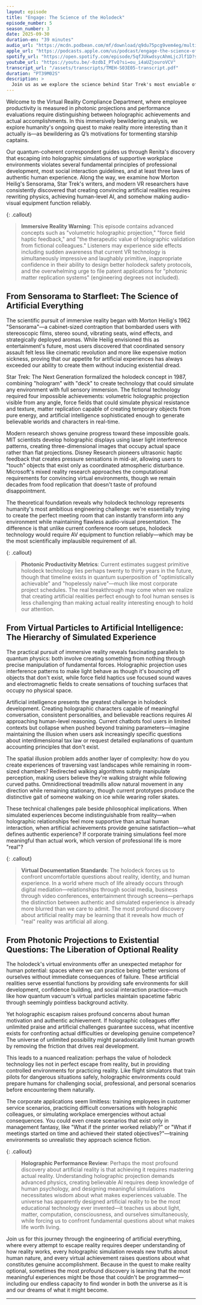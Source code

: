 ```yaml
---
layout: episode
title: "Engage: The Science of the Holodeck"
episode_number: 5
season_number: 3
date: 2025-09-30
duration-en: "39 minutes"
audio_url: "https://mcdn.podbean.com/mf/download/q9du75pcg9vem4eg/multiverse-employee-handbook-s03e05-engage-the-science-of-the-holodeck.mp3"
apple_url: "https://podcasts.apple.com/us/podcast/engage-the-science-of-the-holodeck/id1764134739?i=1000729241326"
spotify_url: "https://open.spotify.com/episode/5qfJUkwdsycAhmLjcJlf1D?si=_4chrZIGTWS59ayyEjuFcA"
youtube_url: "https://youtu.be/-0zdbI_PTvQ?si=ou_i4aUZjouroVCV"
transcript_url: "/assets/transcripts/TMEH-S03E05-transcript.pdf"
duration: "PT39M02S"
description: >
  Join us as we explore the science behind Star Trek's most enviable office perk—the Holodeck, using light manipulation, force fields, and the kind of logic that only makes sense if you're Lt. Barclay spending sixteen hours a day avoiding reality in a holographic recreation of your own social competence. From Renita Barclay's escape into supportive holographic colleagues to discovering that creating fake realities might be easier than fixing the office printer, we dive into why immersive technology is humanity's most ambitious attempt to make reality optional.
---
```


Welcome to the Virtual Reality Compliance Department, where employee productivity is measured in photonic projections and performance evaluations require distinguishing between holographic achievements and actual accomplishments. In this immersively bewildering analysis, we explore humanity's ongoing quest to make reality more interesting than it actually is—as bewildering as Q’s motivations for tormenting starship captains.

Our quantum-coherent correspondent guides us through Renita's discovery that escaping into holographic simulations of supportive workplace environments violates several fundamental principles of professional development, most social interaction guidelines, and at least three laws of authentic human experience. Along the way, we examine how Morton Heilig's Sensorama, Star Trek's writers, and modern VR researchers have consistently discovered that creating convincing artificial realities requires rewriting physics, achieving human-level AI, and somehow making audio-visual equipment function reliably.

{: .callout}
> **Immersive Reality Warning**: This episode contains advanced concepts such as "volumetric holographic projection," "force field haptic feedback," and "the therapeutic value of holographic validation from fictional colleagues." Listeners may experience side effects including sudden awareness that current VR technology is simultaneously impressive and laughably primitive, inappropriate confidence in their ability to design better holodeck safety protocols, and the overwhelming urge to file patent applications for "photonic matter replication systems" (engineering degrees not included).

## From Sensorama to Starfleet: The Science of Artificial Everything

The scientific pursuit of immersive reality began with Morton Heilig's 1962 "Sensorama"—a cabinet-sized contraption that bombarded users with stereoscopic films, stereo sound, vibrating seats, wind effects, and strategically deployed aromas. While Heilig envisioned this as entertainment's future, most users discovered that coordinated sensory assault felt less like cinematic revolution and more like expensive motion sickness, proving that our appetite for artificial experiences has always exceeded our ability to create them without inducing existential dread.

Star Trek: The Next Generation formalized the holodeck concept in 1987, combining "hologram" with "deck" to create technology that could simulate any environment with full sensory immersion. The fictional technology required four impossible achievements: volumetric holographic projection visible from any angle, force fields that could simulate physical resistance and texture, matter replication capable of creating temporary objects from pure energy, and artificial intelligence sophisticated enough to generate believable worlds and characters in real-time.

Modern research shows genuine progress toward these impossible goals. MIT scientists develop holographic displays using laser light interference patterns, creating three-dimensional images that occupy actual space rather than flat projections. Disney Research pioneers ultrasonic haptic feedback that creates pressure sensations in mid-air, allowing users to "touch" objects that exist only as coordinated atmospheric disturbance. Microsoft's mixed reality research approaches the computational requirements for convincing virtual environments, though we remain decades from food replication that doesn't taste of profound disappointment.

The theoretical foundation reveals why holodeck technology represents humanity's most ambitious engineering challenge: we're essentially trying to create the perfect meeting room that can instantly transform into any environment while maintaining flawless audio-visual presentation. The difference is that unlike current conference room setups, holodeck technology would require AV equipment to function reliably—which may be the most scientifically implausible requirement of all.

{: .callout}
> **Photonic Productivity Metrics**: Current estimates suggest primitive holodeck technology lies perhaps twenty to thirty years in the future, though that timeline exists in quantum superposition of "optimistically achievable" and "hopelessly naive"—much like most corporate project schedules. The real breakthrough may come when we realize that creating artificial realities perfect enough to fool human senses is less challenging than making actual reality interesting enough to hold our attention.

## From Virtual Particles to Artificial Intelligence: The Hierarchy of Simulated Experience

The practical pursuit of immersive reality reveals fascinating parallels to quantum physics: both involve creating something from nothing through precise manipulation of fundamental forces. Holographic projection uses interference patterns to make light behave as though it's bouncing off objects that don't exist, while force field haptics use focused sound waves and electromagnetic fields to create sensations of touching surfaces that occupy no physical space.

Artificial intelligence presents the greatest challenge in holodeck development. Creating holographic characters capable of meaningful conversation, consistent personalities, and believable reactions requires AI approaching human-level reasoning. Current chatbots fool users in limited contexts but collapse when pushed beyond training parameters—imagine maintaining the illusion when users ask increasingly specific questions about interdimensional tax law or request detailed explanations of quantum accounting principles that don't exist.

The spatial illusion problem adds another layer of complexity: how do you create experiences of traversing vast landscapes while remaining in room-sized chambers? Redirected walking algorithms subtly manipulate perception, making users believe they're walking straight while following curved paths. Omnidirectional treadmills allow natural movement in any direction while remaining stationary, though current prototypes produce the distinctive gait of someone walking on ice while wearing roller skates.

These technical challenges pale beside philosophical implications. When simulated experiences become indistinguishable from reality—when holographic relationships feel more supportive than actual human interaction, when artificial achievements provide genuine satisfaction—what defines authentic experience? If corporate training simulations feel more meaningful than actual work, which version of professional life is more "real"?

{: .callout}
> **Virtual Documentation Standards**: The holodeck forces us to confront uncomfortable questions about reality, identity, and human experience. In a world where much of life already occurs through digital mediation—relationships through social media, business through video conferences, entertainment through screens—perhaps the distinction between authentic and simulated experience is already more blurred than we care to admit. The most profound discovery about artificial reality may be learning that it reveals how much of "real" reality was artificial all along.

## From Photonic Projections to Existential Questions: The Liberation of Optional Reality

The holodeck's virtual environments offer an unexpected metaphor for human potential: spaces where we can practice being better versions of ourselves without immediate consequences of failure. These artificial realities serve essential functions by providing safe environments for skill development, confidence building, and social interaction practice—much like how quantum vacuum's virtual particles maintain spacetime fabric through seemingly pointless background activity.

Yet holographic escapism raises profound concerns about human motivation and authentic achievement. If holographic colleagues offer unlimited praise and artificial challenges guarantee success, what incentive exists for confronting actual difficulties or developing genuine competence? The universe of unlimited possibility might paradoxically limit human growth by removing the friction that drives real development.

This leads to a nuanced realization: perhaps the value of holodeck technology lies not in perfect escape from reality, but in providing controlled environments for practicing reality. Like flight simulators that train pilots for dangerous situations safely, holographic environments could prepare humans for challenging social, professional, and personal scenarios before encountering them naturally.

The corporate applications seem limitless: training employees in customer service scenarios, practicing difficult conversations with holographic colleagues, or simulating workplace emergencies without actual consequences. You could even create scenarios that exist only in management fantasy, like "What if the printer worked reliably?" or "What if meetings started on time and achieved their stated objectives?"—training environments so unrealistic they approach science fiction.

{: .callout}
> **Holographic Performance Review**: Perhaps the most profound discovery about artificial reality is that achieving it requires mastering actual reality. Understanding holographic projection demands advanced physics, creating believable AI requires deep knowledge of human psychology, and designing meaningful simulations necessitates wisdom about what makes experiences valuable. The universe has apparently designed artificial reality to be the most educational technology ever invented—it teaches us about light, matter, computation, consciousness, and ourselves simultaneously, while forcing us to confront fundamental questions about what makes life worth living.

Join us for this journey through the engineering of artificial everything, where every attempt to escape reality requires deeper understanding of how reality works, every holographic simulation reveals new truths about human nature, and every virtual achievement raises questions about what constitutes genuine accomplishment. Because in the quest to make reality optional, sometimes the most profound discovery is learning that the most meaningful experiences might be those that couldn't be programmed—including our endless capacity to find wonder in both the universe as it is and our dreams of what it might become.

---
